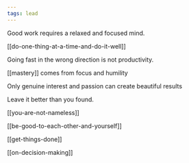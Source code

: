 ```yaml
---
tags: lead
---
```


Good work requires a relaxed and focused mind. 

[[do-one-thing-at-a-time-and-do-it-well]]

Going fast in the wrong direction is not productivity. 

[[mastery]] comes from focus and humility

Only genuine interest and passion can create beautiful results

Leave it better than you found.

[[you-are-not-nameless]]

[[be-good-to-each-other-and-yourself]]

[[get-things-done]]

[[on-decision-making]]
